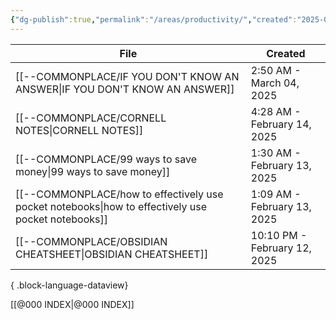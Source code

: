 ```yaml
---
{"dg-publish":true,"permalink":"/areas/productivity/","created":"2025-02-14T02:40:17.486+08:00"}
---
```




| File                                                                                                  | Created                      |
| ----------------------------------------------------------------------------------------------------- | ---------------------------- |
| [[--COMMONPLACE/IF YOU DON'T KNOW AN ANSWER\|IF YOU DON'T KNOW AN ANSWER]]                         | 2:50 AM - March 04, 2025     |
| [[--COMMONPLACE/CORNELL NOTES\|CORNELL NOTES]]                                                     | 4:28 AM - February 14, 2025  |
| [[--COMMONPLACE/99 ways to save money\|99 ways to save money]]                                     | 1:30 AM - February 13, 2025  |
| [[--COMMONPLACE/how to effectively use pocket notebooks\|how to effectively use pocket notebooks]] | 1:09 AM - February 13, 2025  |
| [[--COMMONPLACE/OBSIDIAN CHEATSHEET\|OBSIDIAN CHEATSHEET]]                                         | 10:10 PM - February 12, 2025 |

{ .block-language-dataview}












[[@000 INDEX\|@000 INDEX]]